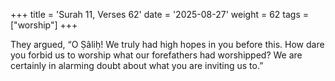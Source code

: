 +++
title = 'Surah 11, Verses 62'
date = '2025-08-27'
weight = 62
tags = ["worship"]
+++

They argued, “O Ṣâliḥ! We truly had high hopes in you before this. How dare you forbid us to worship what our forefathers had worshipped? We are certainly in alarming doubt about what you are inviting us to.”
